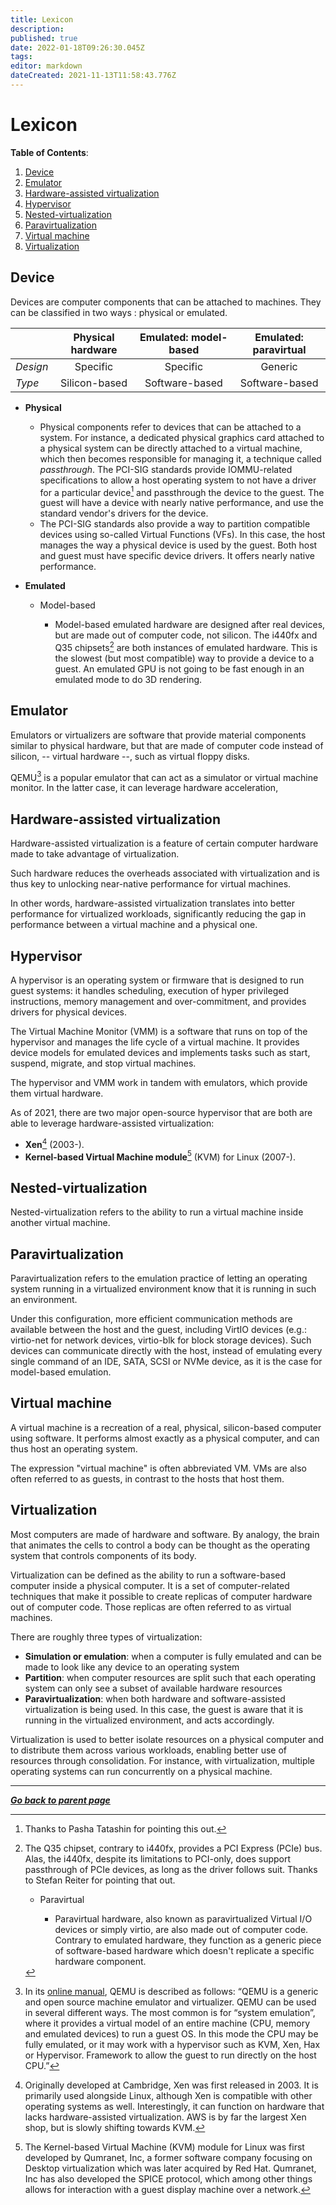 ```yaml
---
title: Lexicon
description: 
published: true
date: 2022-01-18T09:26:30.045Z
tags: 
editor: markdown
dateCreated: 2021-11-13T11:58:43.776Z
---
```


# Lexicon

**Table of Contents**:

1. [Device](/virt/lexicon#device)
2. [Emulator](/virt/lexicon#emulator)
3. [Hardware-assisted virtualization](/virt/lexicon#hardware-assisted-virtualization)
4. [Hypervisor](/virt/lexicon#hypervisor)
5. [Nested-virtualization](/virt/lexicon#nested-virtualization)
6. [Paravirtualization](/virt/lexicon#paravirtualization)
7. [Virtual machine](/virt/lexicon#virtual-machine)
8. [Virtualization](/virt/lexicon#virtualization)

## Device

Devices are computer components that can be attached to machines. They can be classified in two ways : physical or emulated.

| | Physical hardware | Emulated: model-based | Emulated: paravirtual |
| :- | :-: | :-: | :-: |
| *Design* | Specific | Specific | Generic |
| *Type* | Silicon-based  | Software-based | Software-based  |

*   **Physical**

    *   Physical components refer to devices that can be attached to a system. For instance, a dedicated physical graphics card attached to a physical system can be directly attached to a virtual machine, which then becomes responsible for managing it, a technique called *passthrough*. The PCI-SIG standards provide IOMMU-related specifications to allow a host operating system to not have a driver for a particular device[^4] and passthrough the device to the guest. The guest will have a device with nearly native performance, and use the standard vendor's drivers for the device.
    *   The PCI-SIG standards also provide a way to partition compatible devices using so-called Virtual Functions (VFs). In this case, the host manages the way a physical device is used by the guest. Both host and guest must have specific device drivers. It offers nearly native performance.

[^4]: Thanks to Pasha Tatashin for pointing this out.

*   **Emulated**

    *   Model-based

        *   Model-based emulated hardware are designed after real devices, but are made out of computer code, not silicon. The i440fx and Q35 chipsets[^5] are both instances of emulated hardware. This is the slowest (but most compatible) way to provide a device to a guest. An emulated GPU is not going to be fast enough in an emulated mode to do 3D rendering.

[^5]: The Q35 chipset, contrary to i440fx, provides a PCI Express (PCIe) bus. Alas, the i440fx, despite its limitations to PCI-only, does  support passthrough of PCIe devices, as long as the driver follows suit. Thanks to Stefan Reiter for pointing that out.

    *   Paravirtual

        *   Paravirtual hardware, also known as paravirtualized Virtual I/O devices or simply virtio, are also made out of computer code. Contrary to emulated hardware, they function as a generic piece of software-based hardware which doesn't replicate a specific hardware component.

## Emulator

Emulators or virtualizers are software that provide material components similar to physical hardware, but that are made of computer code instead of silicon, -- virtual hardware --, such as virtual floppy disks.

QEMU[^1] is a popular emulator that can act as a simulator or virtual machine monitor. In the latter case, it can leverage hardware acceleration,

[^1]: In its [online manual](https://qemu.readthedocs.io/en/latest/about/index.html), QEMU is described as follows: “QEMU is a generic and open source machine emulator and virtualizer. QEMU can be used in several different ways. The most common is for “system emulation”, where it provides a virtual model of an entire machine (CPU, memory and emulated devices) to run a guest OS. In this mode the CPU may be fully emulated, or it may work with a hypervisor such as KVM, Xen, Hax or Hypervisor. Framework to allow the guest to run directly on the host CPU.”

## Hardware-assisted virtualization

Hardware-assisted virtualization is a feature of certain computer hardware made to take advantage of virtualization.

Such hardware reduces the overheads associated with virtualization and is thus key to unlocking near-native performance for virtual machines.

In other words, hardware-assisted virtualization translates into better performance for virtualized workloads, significantly reducing the gap in performance between a virtual machine and a physical one.

## Hypervisor

A hypervisor is an operating system or firmware that is designed to run guest systems: it handles scheduling, execution of hyper privileged instructions, memory management and over-commitment, and provides drivers for physical devices.

The Virtual Machine Monitor (VMM) is a software that runs on top of the hypervisor and manages the life cycle of a virtual machine. It provides device models for emulated devices and implements tasks such as start, suspend, migrate, and stop virtual machines.

The hypervisor and VMM work in tandem with emulators, which provide them virtual hardware.

As of 2021, there are two major open-source hypervisor that are both are able to leverage hardware-assisted virtualization:

-   **Xen**[^2] (2003-).
-   **Kernel-based Virtual Machine module**[^3] (KVM) for Linux (2007-).

[^2]: Originally developed at Cambridge, Xen was first released in 2003. It is primarily used alongside Linux, although Xen is compatible with other operating systems as well. Interestingly, it can function on hardware that lacks hardware-assisted virtualization. AWS is by far the largest Xen shop, but is slowly shifting towards KVM.

[^3]: The Kernel-based Virtual Machine (KVM) module for Linux was first developed by Qumranet, Inc, a former  software company focusing on Desktop virtualization which was later acquired by Red Hat. Qumranet, Inc has also  developed the SPICE protocol, which among other things allows for interaction with a guest display machine over a network.

## Nested-virtualization

Nested-virtualization refers to the ability to run a virtual machine inside another virtual machine.

## Paravirtualization

Paravirtualization refers to the emulation practice of letting an operating system running in a virtualized environment know that it is running in such an environment.

Under this configuration, more efficient communication methods are available between the host and the guest, including VirtIO devices (e.g.: virtio-net for network devices, virtio-blk for block storage devices). Such devices can communicate directly with the host, instead of emulating every single command of an IDE, SATA, SCSI or NVMe device, as it is the case for model-based emulation.

## Virtual machine

A virtual machine is a recreation of a real, physical, silicon-based computer using software. It performs almost exactly as a physical computer, and can thus host an operating system.

The expression "virtual machine" is often abbreviated VM. VMs are also often referred to as guests, in contrast to the hosts that host them.

## Virtualization

Most computers are made of hardware and software. By analogy, the brain that animates the cells to control a body can be thought as the operating system that controls components of its body.

Virtualization can be defined as the ability to run a software-based computer inside a physical computer. It is a set of computer-related techniques that make it possible to create replicas of computer hardware out of computer code. Those replicas are often referred to as virtual
machines.

There are roughly three types of virtualization:

*   **Simulation or emulation**: when a computer is fully emulated and can be made to look like any device to an operating system
*   **Partition**: when computer resources are split such that each operating system can only see a subset of available hardware resources
*   **Paravirtualization**: when both hardware and software-assisted virtualization is being used. In this case, the guest is aware that it is running in the virtualized environment, and acts accordingly.

Virtualization is used to better isolate resources on a physical computer and to distribute them across various workloads, enabling better use of resources through consolidation. For instance, with virtualization, multiple operating systems can run concurrently on a physical machine.

---

*[**Go back to parent page**](/virt)*